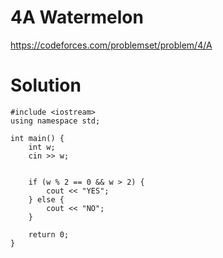 # 4A Watermelon

https://codeforces.com/problemset/problem/4/A

# Solution

```
#include <iostream>
using namespace std;
 
int main() {
    int w;
    cin >> w;
 
    
    if (w % 2 == 0 && w > 2) {
        cout << "YES";
    } else {
        cout << "NO";
    }
 
    return 0;
}
```